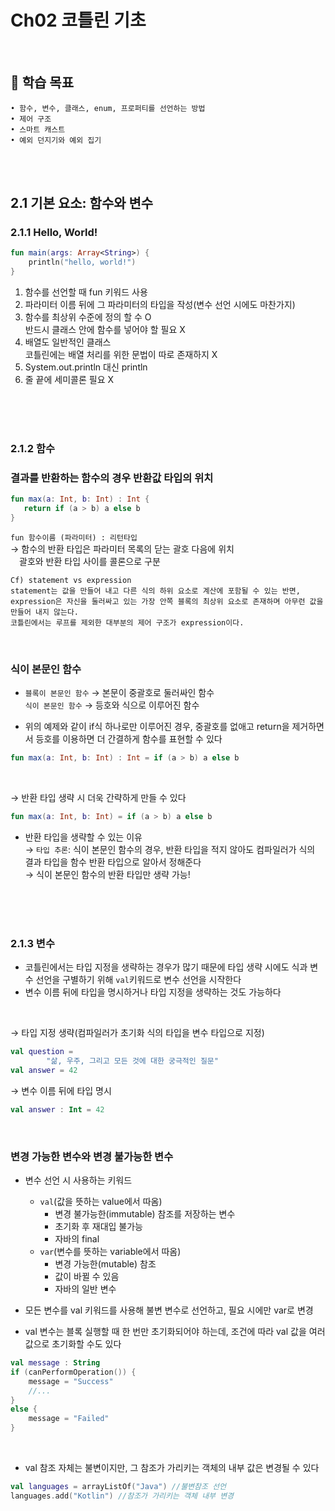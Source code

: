 # Ch02 코틀린 기초
<br>

## 📌 학습 목표
```
• 함수, 변수, 클래스, enum, 프로퍼티를 선언하는 방법
• 제어 구조
• 스마트 캐스트
• 예외 던지기와 예외 집기
```
<br>
<br>

## 2.1  기본 요소: 함수와 변수
### 2.1.1 Hello, World!
```kotlin
fun main(args: Array<String>) {
    println("hello, world!")
}
```
1) 함수를 선언할 때 fun 키워드 사용
2) 파라미터 이름 뒤에 그 파라미터의 타입을 작성(변수 선언 시에도 마찬가지)
3) 함수를 최상위 수준에 정의 할 수 O <br>
   반드시 클래스 안에 함수를 넣어야 할 필요 X
4) 배열도 일반적인 클래스 <br>
   코틀린에는 배열 처리를 위한 문법이 따로 존재하지 X
5) System.out.println 대신 println
6) 줄 끝에 세미콜론 필요 X
<br>
<br>
<br>

### 2.1.2 함수
### 결과를 반환하는 함수의 경우 반환값 타입의 위치
```kotlin
fun max(a: Int, b: Int) : Int {
   return if (a > b) a else b
}
```
`fun 함수이름 (파라미터) : 리턴타입` <br>
→ 함수의 반환 타입은 파라미터 목록의 닫는 괄호 다음에 위치 <br>
  　괄호와 반환 타입 사이를 콜론으로 구분
 
 ```
 Cf) statement vs expression
statement는 값을 만들어 내고 다른 식의 하위 요소로 계산에 포함될 수 있는 반면, 
expression은 자신을 둘러싸고 있는 가장 안쪽 블록의 최상위 요소로 존재하며 아무런 값을 만들어 내지 않는다. 
코틀린에서는 루프를 제외한 대부분의 제어 구조가 expression이다.
 ```
 <br>
 
 ### 식이 본문인 함수
 - `블록이 본문인 함수` → 본문이 중괄호로 둘러싸인 함수 <br>
  `식이 본문인 함수` → 등호와 식으로 이루어진 함수 <br>
  
 - 위의 예제와 같이 if식 하나로만 이루어진 경우, 중괄호를 없애고 return을 제거하면서 등호를 이용하면 더 간결하게 함수를 표현할 수 있다
```kotlin
fun max(a: Int, b: Int) : Int = if (a > b) a else b
```
<br>

→ 반환 타입 생략 시 더욱 간략하게 만들 수 있다
```kotlin
fun max(a: Int, b: Int) = if (a > b) a else b
```

- 반환 타입을 생략할 수 있는 이유 <br>
    → `타입 추론`: 식이 본문인 함수의 경우, 반환 타입을 적지 않아도 컴파일러가 식의 결과 타입을 함수 반환 타입으로 알아서 정해준다 <br>
    → 식이 본문인 함수의 반환 타입만 생략 가능!

<br>
<br>
<br>

### 2.1.3 변수
- 코틀린에서는 타입 지정을 생략하는 경우가 많기 때문에 타입 생략 시에도 식과 변수 선언을 구별하기 위해 `val`키워드로 변수 선언을 시작한다
- 변수 이름 뒤에 타입을 명시하거나 타입 지정을 생략하는 것도 가능하다
<br>

→ 타입 지정 생략(컴파일러가 초기화 식의 타입을 변수 타입으로 지정)
```kotlin
val question = 
        "삶, 우주, 그리고 모든 것에 대한 궁극적인 질문"
val answer = 42
```
→ 변수 이름 뒤에 타입 명시
```kotlin
val answer : Int = 42
```
<br>

### 변경 가능한 변수와 변경 불가능한 변수
- 변수 선언 시 사용하는 키워드
    - `val`(값을 뜻하는 value에서 따옴)
        - 변경 불가능한(immutable) 참조를 저장하는 변수
        - 초기화 후 재대입 불가능
        - 자바의 final
    - `var`(변수를 뜻하는 variable에서 따옴)
        - 변경 가능한(mutable) 참조
        - 값이 바뀔 수 있음
        - 자바의 일반 변수

- 모든 변수를 val 키워드를 사용해 불변 변수로 선언하고, 필요 시에만 var로 변경
- val 변수는 블록 실행할 때 한 번만 초기화되어야 하는데, 조건에 따라 val 값을 여러 값으로 초기화할 수도 있다
```kotlin
val message : String
if (canPerformOperation()) {
    message = "Success"
    //...
}
else {
    message = "Failed"
}
```
<br>

- val 참조 자체는 불변이지만, 그 참조가 가리키는 객체의 내부 값은 변경될 수 있다
```kotlin
val languages = arrayListOf("Java") //불변참조 선언
languages.add("Kotlin") //참조가 가리키는 객체 내부 변경
```
